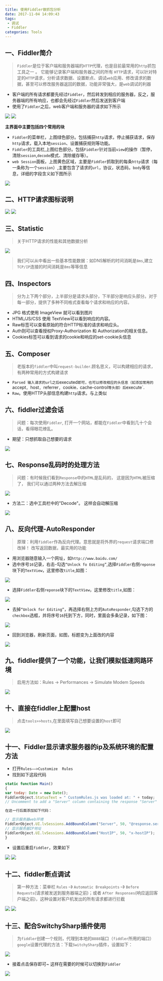 ```yaml
---
title: 使用Fiddler做抓包分析
date: 2017-11-04 14:09:43
tags: 
 - 调试
 - Fiddler
categories: Tools
---
```



一、Fiddler简介
---

> `Fiddler`是位于客户端和服务器端的`HTTP`代理，也是目前最常用的`http`抓包工具之一 。 它能够记录客户端和服务器之间的所有 `HTTP`请求，可以针对特定的`HTTP`请求，分析请求数据、设置断点、调试`web`应用、修改请求的数据，甚至可以修改服务器返回的数据，功能非常强大，是`web`调试的利器

- 客户端的所有请求都要先经过`Fiddler`，然后转发到相应的服务器，反之，服务器端的所有响应，也都会先经过`Fiddler`然后发送到客户端
- 使用了`Fiddler`之后，web客户端和服务器的请求如下所示

![](http://blog.poetries.top/img-repo/2019/10/187.png)
![](http://blog.poetries.top/img-repo/2019/10/188.png)


**主界面中主要包括四个常用的块**

- `Fiddler`的菜单栏，上图绿色部分。包括捕获`http`请求，停止捕获请求，保存`http`请求，载入本地`session`、设置捕获规则等功能。
- `Fiddler`的工具栏,上图红色部分。包括`Fiddler`针对当前`view`的操作（暂停，清除`session`,`decode`模式、清除缓存等）。
- `web Session`面板，上图黄色区域，主要是`Fiddler`抓取到的每条`http`请求（每一条称为一个`session`）,主要包含了请求的`url`，协议，状态码，`body`等信息，详细的字段含义如下图所示

![](http://blog.poetries.top/img-repo/2019/10/189.png)

二、HTTP请求图标说明
---

![](http://blog.poetries.top/img-repo/2019/10/190.png)
![](http://blog.poetries.top/img-repo/2019/10/191.png)


三、Statistic
---

> 关于HTTP请求的性能和其他数据分析

![](http://blog.poetries.top/img-repo/2019/10/192.png)


> 我们可以从中看出一些基本性能数据：如DNS解析的时间消耗是`8ms`,建立`TCP/IP`连接的时间消耗是`8ms`等等信息


四、Inspectors
---

> 分为上下两个部分，上半部分是请求头部分，下半部分是响应头部分。对于每一部分，提供了多种不同格式查看每个请求和响应的内容。

- JPG 格式使用 ImageView 就可以看到图片
- HTML/JS/CSS 使用 TextView可以看到响应的内容。
- Raw标签可以查看原始的符合HTTP标准的请求和响应头。
- Auth则可以查看授权Proxy-Authorization 和 Authorization的相关信息。
- Cookies标签可以看到请求的cookie和响应的set-cookie头信息


五、Composer
---

> 老版本的`fiddler`中叫`request-builder`.顾名思义，可以构建相应的请求，有两种常用的方式构建请求

- `Parsed 输入请求的url之后`executed`即可，也可以修改相应的头信息（如添加常用的`accept`, `host`, `referrer`, `cookie`，`cache-control`等头部）后`execute`.
- `Raw`。使用HTTP头部信息构建`http`请求。与上类似

六、fiddler过滤会话
---

> 问题：每次使用`Fiddler`,
打开一个网站，都能在`Fiddler`中看到几十个会话，看得眼花缭乱。

- 期望：只想抓取自己想要的请求

![](http://blog.poetries.top/img-repo/2019/10/193.png)


七、Response乱码时的处理方法
---

> 问题：有时候我们看到`Response`中的`HTML`是乱码的， 这是因为`HTML`被压缩了， 我们可以通过两种方法去解压缩

![](http://blog.poetries.top/img-repo/2019/10/194.png)


- 方法二：选中工具栏中的"Decode"。  这样会自动解压缩

![](http://blog.poetries.top/img-repo/2019/10/195.png)

八、反向代理-AutoResponder
---

> 原理：利用`fiddler`作為反向代理。意思就是将外界的`request`请求端口修改掉！ 改写返回数据，最实用的功能

- 用浏览器随意输入一个网址，如`http://www.baidu.com/`
- 选中序号`16`记录，右击-勾选`“Unlock fo Editing”`,选择`Fiddler`右侧`reponse`块下的`TextView`，这里修改`title`,如图：


![](http://blog.poetries.top/img-repo/2019/10/196.png)

- 选择`Fiddler`右侧`reponse`块下的`TextView`，这里修改`title`,如图：

![](http://blog.poetries.top/img-repo/2019/10/197.png)

- 去掉`“Unlock for Editing”`，再选择右侧上方的`AutoResponder`,勾选下方的`checkbox`选框，并将序号`16`托到下方，同时，里面会多条记录，如下图：

![](http://blog.poetries.top/img-repo/2019/10/198.png)


- 回到浏览器，刷新页面，如图，标题变为上面改的内容

![](http://blog.poetries.top/img-repo/2019/10/199.png)

九、fiddler提供了一个功能，让我们模拟低速网路环境
---

> 启用方法如：Rules → Performances → Simulate Modem Speeds

![](http://blog.poetries.top/img-repo/2019/10/200.png)


十、直接在fiddler上配置host
---

> 点击`tools>>hosts`,在里面填写自己想要设置的`host`即可

![](http://blog.poetries.top/img-repo/2019/10/201.png)


十一、Fiddler显示请求服务器的ip及系统环境的配置方法
---

- 打开`Rules——>Customize  Rules`
- 找到如下这段代码

```javascript
static function Main()
{
var today: Date = new Date();
FiddlerObject.StatusText = " CustomRules.js was loaded at: " + today;
// Uncomment to add a "Server" column containing the response "Server" header, if present

在这一行后面添加如下代码：

// 显示服务器web环境
FiddlerObject.UI.lvSessions.AddBoundColumn("Server", 50, "@response.server");
// 显示服务器IP地址
FiddlerObject.UI.lvSessions.AddBoundColumn("HostIP", 50, "x-hostIP");
}
```

- 设置后重启`fiddler`，效果如下

![](http://blog.poetries.top/img-repo/2019/10/202.png)
![](http://blog.poetries.top/img-repo/2019/10/203.png)

十二、fiddler断点调试
---

> 第一种方法：菜单栏 `Rules` –》 `Automatic Breakpoints` –》 `Before Requests`(请求被发送到服务器端之前)；或者 `After Responses`(响应返回客户端之前)，这种设置对客户机发出的所有请求都进行拦截

![](http://blog.poetries.top/img-repo/2019/10/204.png)
![](http://blog.poetries.top/img-repo/2019/10/205.png)

十三、配合SwitchySharp插件使用
---

> 为`fiddler`创建一个规则，代理到本地的`8888`端口（`fiddler`所用的端口）
> `google`设置代理的方法：下载`SwitchySharp`插件，设置如下：

![](http://blog.poetries.top/img-repo/2019/10/206.png)

- 接着点击保存即可~ 这样在需要的时候可以切换到`Fiddler`

![](http://blog.poetries.top/img-repo/2019/10/207.png)